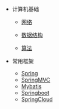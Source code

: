 * 计算机基础

    * [网络](./docs/计算机网络.md)

    * [数据结构](./docs/数据结构.md)

    * [算法](./docs/算法.md)

      

* 常用框架

    - [Spring](./docs/Spring.md)
    - [SpringMVC](./docs/SpringMVC.md)
    - [Mybatis](./docs/Mybatis.md)
    - [Springboot](./docs/Springboot.md)
    - [SpringCloud](./docs/SpringCloud.md)
